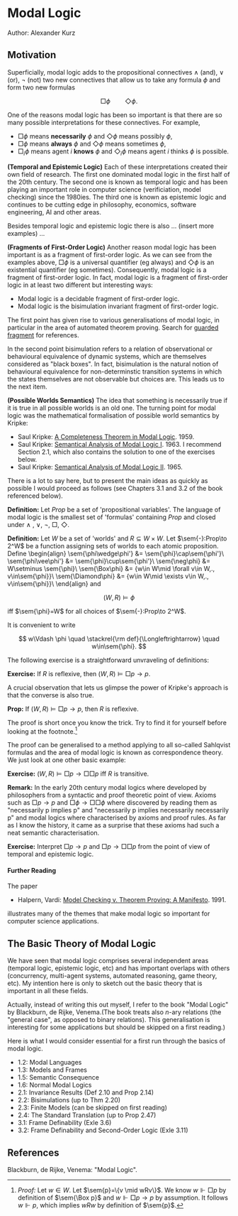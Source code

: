 # Modal Logic
$\newcommand{\sem}[1]{[\![#1]\!]}$
Author: Alexander Kurz

## Motivation

Superficially, modal logic adds to the propositional connectives $\wedge$ (and), $\vee$ (or), $\neg$ (not) two new connectives that allow us to take any formula $\phi$ and form two new formulas 

$$
\Box\phi\quad\quad\Diamond\phi.
$$

One of the reasons modal logic has been so important is that there are so many possible interpretations for these connectives. For example,
- $\Box\phi$ means **necessarily** $\phi$ and $\Diamond\phi$ means possibly $\phi$,
- $\Box\phi$ means **always** $\phi$ and $\Diamond\phi$ means sometimes $\phi$,
- $\Box_i\phi$ means agent $i$ **knows** $\phi$ and $\Diamond_i\phi$ means agent $i$ thinks $\phi$ is possible.

**(Temporal and Epistemic Logic)** Each of these interpretations created their own field of research. The first one dominated modal logic in the first half of the 20th century. The second one is known as temporal logic and has been playing an important role in computer science (verificiation, model checking) since the 1980ies. The third one is known as epistemic logic and continues to be cutting edge in philosophy, economics, software engineering, AI and other areas.

Besides temporal logic and epistemic logic there is also ... (insert more examples) ...

**(Fragments of First-Order Logic)** Another reason modal logic has been important is as a fragment of first-order logic. As we can see from the examples above, $\Box\phi$ is a universal quantifier (eg always) and $\Diamond\phi$ is an existential quantifier (eg sometimes). Consequently, modal logic is a fragment of first-order logic. In fact, modal logic is a fragment of first-order logic in at least two different but interesting ways:
- Modal logic is a decidable fragment of first-order logic.
- Modal logic is the bisimulation invariant fragment of first-order logic.

The first point has given rise to various generalisations of modal logic, in particular in the area of automated theorem proving. Search for [guarded fragment](https://scholar.google.com/scholar?hl=en&as_sdt=0%2C5&q=%22guarded+fragment%22+%22modal+logic%22&btnG=) for references. 

In the second point bisimulation refers to a relation of observational or behavioural equivalence of dynamic systems, which are themselves considered as "black boxes". In fact, bisimulation is the natural notion of behavioural equivalence for non-determinstic transition systems in which the states themselves are not observable but choices are. This leads us to the next item.

**(Possible Worlds Semantics)** The idea that something is necessarily true if it is true in all possible worlds is an old one. The turning point for modal logic was the mathematical formalisation of possible world semantics by Kripke:
- Saul Kripke: [A Completeness Theorem in Modal Logic](https://scholar.google.com/scholar?hl=en&as_sdt=0%2C5&q=Saul+Kripke%3A+A+Completeness+Theorem+in+Modal+Logic.+1959.&btnG=). 1959.
- Saul Kripke: [Semantical Analysis of Modal Logic I](http://fitelson.org/142/kripke_1.pdf). 1963. I recommend Section 2.1, which also contains the solution to one of the exercises below.
- Saul Kripke: [Semantical Analysis of Modal Logic II](http://fitelson.org/142/kripke_2.pdf). 1965. 

There is a lot to say here, but to present the main ideas as quickly as possible I would proceed as follows (see Chapters 3.1 and 3.2 of the book referenced below).

**Definition:** Let $Prop$ be a set of 'propositional variables'. The language of modal logic is the smallest set of 'formulas' containing $Prop$ and closed under $\wedge$ , $\vee$, $\neg$, $\Box$, $\Diamond$.

**Definition:** Let $W$ be a set of 'worlds' and $R\subseteq W\times W$. Let $\sem{-}:Prop\to 2^W$ be a function assigning sets of worlds to each atomic proposition. Define
\begin{align}
\sem{\phi\wedge\phi'} &= \sem{\phi}\cap\sem{\phi'}\\
\sem{\phi\vee\phi'} &= \sem{\phi}\cup\sem{\phi'}\\
\sem{\neg\phi} &= W\setminus \sem{\phi}\\
\sem{\Box\phi} &= \{w\in W\mid \forall v\in W\,.\, v\in\sem{\phi}\}\\
\sem{\Diamond\phi} &= \{w\in W\mid \exists v\in W\,.\, v\in\sem{\phi}\}\\
\end{align}
and  

$$
(W,R)\models \phi
$$ 

iff $\sem{\phi}=W$ for all choices of $\sem{-}:Prop\to 2^W$. 

It is convenient to write 

$$
w\Vdash \phi \quad \stackrel{\rm  def}{\Longleftrightarrow} \quad w\in\sem{\phi}.
$$

The following exercise is a straightforward unvraveling of definitions:

**Exercise:** If $R$ is reflexive, then $(W,R)\models \Box p\to p$. 

A crucial observation that lets us glimpse the power of Kripke's approach is that the converse is also true. 

**Prop:** If $(W,R)\models \Box p\to p$, then $R$ is reflexive.

The proof is short once you know the trick. Try to find it for yourself before looking at the footnote.[^proof]

[^proof]: *Proof:* Let $w\in W$. Let $\sem{p}=\{v \mid wRv\}$. We know $w\Vdash\Box p$ by definition of $\sem{\Box p}$ and $w\Vdash \Box p\to p$ by assumption. It follows $w\Vdash p$, which implies $wRw$ by definition of $\sem{p}$.

The proof can be generalised to a method applying to all so-called Sahlqvist formulas and the area of modal logic is known as correspondence theory. We just look at one other basic example:

**Exercise:** $(W,R)\models \Box p\to\Box\Box p$ iff $R$ is transitive.

**Remark:** In the early 20th century modal logics where developed by philosophers from a syntactic and proof theoretic point of view. Axioms such as $\Box p\to p$ and $\Box\phi\to\Box\Box\phi$ where discovered by reading them as "necessarily p implies p" and "necessarily p implies necessarily necessarily p" and modal logics where characterised by axioms and proof rules. As far as I know the history, it came as a surprise that these axioms had such a neat semantic characterisation. 

**Exercise:** Interpret $\Box p\to p$ and $\Box p\to\Box\Box p$ from the point of view of temporal and epistemic logic.

#### Further Reading

The paper
- Halpern, Vardi: [Model Checking v. Theorem Proving: A Manifesto](https://www.cs.cornell.edu/home/halpern/papers/manifesto.pdf). 1991.

illustrates many of the themes that make modal logic so important for computer science applications.

## The Basic Theory of Modal Logic

We have seen that modal logic comprises several independent areas (temporal logic, epistemic logic, etc) and has important overlaps with others (concurrency, multi-agent systems, automated reasoning, game theory, etc). My intention here is only to sketch out the basic theory that is important in all these fields.

Actually, instead of writing this out myself, I refer to the book "Modal Logic" by Blackburn, de Rijke, Venema.(The book treats also $n$-ary relations (the "general case", as opposed to binary relations). This generalisation is interesting for some applications but should be skipped on a first reading.)

Here is what I would consider essential for a first run through the basics of modal logic.

- 1.2: Modal Languages 
- 1.3: Models and Frames
- 1.5: Semantic Consequence
- 1.6: Normal Modal Logics
- 2.1: Invariance Results (Def 2.10 and Prop 2.14)
- 2.2: Bisimulations (up to Thm 2.20)
- 2.3: Finite Models (can be skipped on first reading)
- 2.4: The Standard Translation (up to Prop 2.47)
- 3.1: Frame Definability (Exle 3.6)
- 3.2: Frame Definability and Second-Order Logic (Exle 3.11)


## References

Blackburn, de Rijke, Venema: "Modal Logic".


